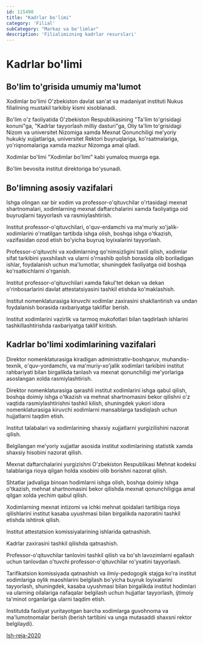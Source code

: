 ```yaml
---
id: 115490
title: "Kadrlar bo'limi"
category: 'Filial'
subCategory: "Markaz va bo'limlar"
description: 'Filialimizning kadrlar resurslari'
---
```


# Kadrlar bo'limi

## Bo'lim to'grisida umumiy ma'lumot

Xodimlar bo'limi O'zbekiston davlat san'at va madaniyat instituti Nukus filialining mustakil tarkibiy kismi xisoblanadi.

Bo'lim o'z faoliyatida O'zbekiston Respublikasining "Ta'lim to'grisidagi konuni"ga, "Kadrlar tayyorlash milliy dasturi"ga, Oliy ta'lim to'grisidagi Nizom va universitet Nizomiga xamda Mexnat Qonunchiligi me'yoriy hukukiy xujjatlariga, universitet Rektori buyruqlariga, ko'rsatmalariga, yo'riqnomalariga xamda mazkur Nizomga amal qiladi.

Xodimlar bo'limi "Xodimlar bo'limi" kabi yumaloq muxrga ega.

Bo'lim bevosita institut direktoriga bo'ysunadi.

## Bo'limning asosiy vazifalari

Ishga olingan xar bir xodim va professor-o'qituvchilar o'rtasidagi mexnat shartnomalari, xodimlarning mexnat daftarchalarini xamda faoliyatiga oid buyruqlarni tayyorlash va rasmiylashtirish.

Institut professor-o'qituvchilari, o'quv-erdamchi va ma'muriy xo'jalik-xodimlarini o'rnatilgan tartibda ishga olish, boshqa ishga o'tkazish, vazifasidan ozod etish bo'yicha buyruq loyixalarini tayyorlash.

Professor-o'qituvchi va xodimlarning qo'nimsizligini taxlil qilish, xodimlar sifat tarkibini yaxshilash va ularni o'rnashib qolish borasida olib boriladigan ishlar, foydalanish uchun ma'lumotlar, shuningdek faoliyatga oid boshqa ko'rsatkichlarni o'rganish.

Institut professor-o'qituvchilari xamda fakul'tet dekan va dekan o'rinbosarlarini davlat attestatsiyasini tashkil etishda ko'maklashish.

Institut nomenklaturasiga kiruvchi xodimlar zaxirasini shakllantirish va undan foydalanish borasida raxbariyatga takliflar berish.

Institut xodimlarini vazirlik va tarmoq mukofotlari bilan taqdirlash ishlarini tashkillashtirishda raxbariyatga taklif kiritish.

## Kadrlar bo'limi xodimlarining vazifalari

Direktor nomenklaturasiga kiradigan administrativ-boshqaruv, muhandis-texnik, o'quv-yordamchi, va ma'muriy-xo'jalik xodimlari tarkibini institut rahbariyati bilan birgalikda tanlash va mexnat qonunchiligi me'yorlariga asoslangan xolda rasmiylashtirish.

Direktor nomenklaturasiga qarashli institut xodimlarini ishga qabul qilish, boshqa doimiy ishga o'tkazish va mehnat shartnomasini bekor qilishni o'z vaqtida rasmiylashtirishni tashkil kilish, shuningdek yukori idora nomenklaturasiga kiruvchi xodimlarni mansablarga tasdiqlash uchun hujjatlarni taqdim etish.

Institut talabalari va xodimlarining shaxsiy xujjatlarni yurgizilishini nazorat qilish.

Belgilangan me'yoriy xujjatlar asosida institut xodimlarining statistik xamda shaxsiy hisobini nazorat qilish.

Mexnat daftarchalarini yurgizishni O'zbekiston Respublikasi Mehnat kodeksi talablariga rioya qilgan holda xisobini olib borishni nazorat qilish.

Shtatlar jadvaliga binoan hodimlarni ishga olish, boshqa doimiy ishga o'tkazish, mehnat shartnomasini bekor qilishda mexnat qonunchiligiga amal qilgan xolda yechim qabul qilish.

Xodimlarning mexnat intizomi va ichki mehnat qoidalari tartibiga rioya qilishlarini institut kasaba uyushmasi bilan birgalikda nazoratini tashkil etishda ishtirok qilish.

Institut attestatsion komissiyalarining ishlarida qatnashish.

Kadrlar zaxirasini tashkil qilishda qatnashish.

Professor-o'qituvchilar tanlovini tashkil qilish va bo'sh lavozimlarni egallash uchun tanlovdan o'tuvchi professor-o'qituvchilar ro'yxatini tayyorlash.

Tarifikatsion komissiyada qatnashish va ilmiy-pedogogik stajga ko'ra institut xodimlariga oylik maoshlarini belgilash bo'yicha buyruk loyixalarini tayyorlash, shuningdek, kasaba uyushmasi bilan birgalikda institut hodimlari va ularning oilalariga nafaqalar belgilash uchun hujjatlar tayyorlash, ijtimoiy ta'minot organlariga ularni taqdim etish.

Institutda faoliyat yuritayotgan barcha xodimlarga guvohnoma va ma'lumotnomalar berish (berish tartibini va unga mutasaddi shaxsni rektor belgilaydi).

[Ish-reja-2020](/115490/kadrlar-bolimi.pdf)
